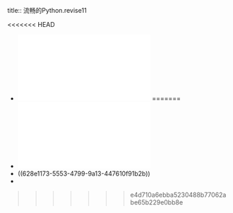 title:: 流畅的Python.revise11

<<<<<<< HEAD
- ![流畅的Python.revise11.pdf](../assets/流畅的Python.revise11_1648437493133_0.pdf)
=======
- ![流畅的Python.revise11.pdf](../assets/流畅的Python.revise11_1648437493133_0.pdf)
- ((628e1173-5553-4799-9a13-447610f91b2b))
-
>>>>>>> e4d710a6ebba5230488b77062abe65b229e0bb8e
